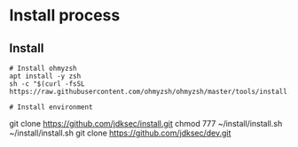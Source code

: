 # Install process

## Install

```
# Install ohmyzsh
apt install -y zsh
sh -c "$(curl -fsSL https://raw.githubusercontent.com/ohmyzsh/ohmyzsh/master/tools/install.sh)"

# Install environment
```
git clone https://github.com/jdksec/install.git
chmod 777 ~/install/install.sh
~/install/install.sh
git clone https://github.com/jdksec/dev.git
```

